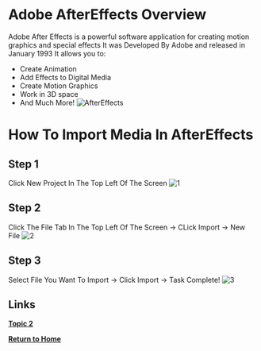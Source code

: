 # Adobe AfterEffects Overview

Adobe After Effects is a powerful software application for creating motion graphics and special effects 
It was Developed By Adobe and released in January 1993
It allows you to:
* Create Animation
* Add Effects to Digital Media
* Create Motion Graphics
* Work in 3D space
* And Much More!
![AfterEffects](https://assets.rocketstock.com/uploads/2016/02/After-Effects-Interface.jpg)

# How To Import Media In AfterEffects

## Step 1

Click New Project In The Top Left Of The Screen
![1](https://user-images.githubusercontent.com/97974825/204553722-96abd887-6df4-48d2-8c2b-1eda458798c2.png)


## Step 2

Click The File Tab In The Top Left Of The Screen -> CLick Import -> New File
![2](https://user-images.githubusercontent.com/97974825/204553800-18f67103-18a4-430d-8a9c-c59ad0093514.png)

## Step 3
Select File You Want To Import -> Click Import -> Task Complete!
![3](https://user-images.githubusercontent.com/97974825/204556787-ef46f96f-44b4-4aba-9e00-1b967584c318.png)

## Links

[**Topic 2**](Topic2.md)

[**Return to Home**](README.md)
